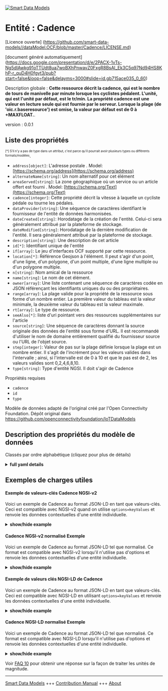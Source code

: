 <!-- 10-Header -->  
[![Smart Data Models](https://smartdatamodels.org/wp-content/uploads/2022/01/SmartDataModels_logo.png "Logo")](https://smartdatamodels.org)  
Entité : Cadence  
================<!-- /10-Header -->  
<!-- 15-License -->  
[Licence ouverte] (https://github.com/smart-data-models//dataModel.OCF/blob/master/Cadence/LICENSE.md)  
[document généré automatiquement] (https://docs.google.com/presentation/d/e/2PACX-1vTs-Ng5dIAwkg91oTTUdt8ua7woBXhPnwavZ0FxgR8BsAI_Ek3C5q97Nd94HS8KhP-r_quD4H0fgyt3/pub?start=false&loop=false&delayms=3000#slide=id.gb715ace035_0_60)  
<!-- /15-License -->  
<!-- 20-Description -->  
Description globale : **Cette ressource décrit la cadence, qui est le nombre de tours de manivelle par minute lorsque les cyclistes pédalent. L'unité, qui est l'unité par défaut, est le tr/min. La propriété cadence est une valeur en lecture seule qui est fournie par le serveur. Lorsque la plage (de 'oic.r.baseresource') est omise, la valeur par défaut est de 0 à +MAXFLOAT.**.  
version : 0.0.1  
<!-- /20-Description -->  
<!-- 30-PropertiesList -->  

## Liste des propriétés  

<sup><sub>[*] S'il n'y a pas de type dans un attribut, c'est parce qu'il pourrait avoir plusieurs types ou différents formats/modèles</sub></sup>.  
- `address[object]`: L'adresse postale  . Model: [https://schema.org/address](https://schema.org/address)- `alternateName[string]`: Un nom alternatif pour cet élément  - `areaServed[string]`: La zone géographique où un service ou un article offert est fourni  . Model: [https://schema.org/Text](https://schema.org/Text)- `cadence[integer]`: Cette propriété décrit la vitesse à laquelle un cycliste pédale ou tourne les pédales.  - `dataProvider[string]`: Une séquence de caractères identifiant le fournisseur de l'entité de données harmonisées.  - `dateCreated[string]`: Horodatage de la création de l'entité. Celui-ci sera généralement attribué par la plateforme de stockage.  - `dateModified[string]`: Horodatage de la dernière modification de l'entité. Il sera généralement attribué par la plateforme de stockage.  - `description[string]`: Une description de cet article  - `id[*]`: Identifiant unique de l'entité  - `if[array]`: Le jeu d'interfaces OCF supporté par cette ressource.  - `location[*]`: Référence Geojson à l'élément. Il peut s'agir d'un point, d'une ligne, d'un polygone, d'un point multiple, d'une ligne multiple ou d'un polygone multiple.  - `n[string]`: Nom amical de la ressource  - `name[string]`: Le nom de cet élément.  - `owner[array]`: Une liste contenant une séquence de caractères codée en JSON référençant les identifiants uniques du ou des propriétaires.  - `range[array]`: La plage valide pour la propriété de la ressource sous forme d'un nombre entier. La première valeur du tableau est la valeur minimale, la deuxième valeur du tableau est la valeur maximale.  - `rt[array]`: Le type de ressource.  - `seeAlso[*]`: liste d'uri pointant vers des ressources supplémentaires sur l'article  - `source[string]`: Une séquence de caractères donnant la source originale des données de l'entité sous forme d'URL. Il est recommandé d'utiliser le nom de domaine entièrement qualifié du fournisseur source ou l'URL de l'objet source.  - `step[integer]`: Valeur de pas sur la plage définie lorsque la plage est un nombre entier.  Il s'agit de l'incrément pour les valeurs valides dans l'intervalle ; ainsi, si l'intervalle est de 0 à 10 et que le pas est de 2, les valeurs valides sont 0,2,4,6,8,10.  - `type[string]`: Type d'entité NGSI. Il doit s'agir de Cadence  <!-- /30-PropertiesList -->  
<!-- 35-RequiredProperties -->  
Propriétés requises  
- `cadence`  - `id`  - `type`  <!-- /35-RequiredProperties -->  
<!-- 40-RequiredProperties -->  
Modèle de données adapté de l'original créé par l'Open Connectivity Foundation. Dépôt original dans https://github.com/openconnectivityfoundation/IoTDataModels  
<!-- /40-RequiredProperties -->  
<!-- 50-DataModelHeader -->  
## Description des propriétés du modèle de données  
Classés par ordre alphabétique (cliquez pour plus de détails)  
<!-- /50-DataModelHeader -->  
<!-- 60-ModelYaml -->  
<details><summary><strong>full yaml details</strong></summary>    
```yaml  
Cadence:    
  description: 'This Resource describes the cadence, which is the number of revolutions of crank per minute when cyclists pedal the pedals. The unit, which is the default unit, is rpm. The cadence Property is a read-only value that is provided by the server. When range (from ''oic.r.baseresource'') is omitted the default is 0 to +MAXFLOAT.'    
  properties:    
    address:    
      description: 'The mailing address'    
      properties:    
        addressCountry:    
          description: 'Property. The country. For example, Spain. Model:''https://schema.org/addressCountry'''    
          type: string    
        addressLocality:    
          description: 'Property. The locality in which the street address is, and which is in the region. Model:''https://schema.org/addressLocality'''    
          type: string    
        addressRegion:    
          description: 'Property. The region in which the locality is, and which is in the country. Model:''https://schema.org/addressRegion'''    
          type: string    
        postOfficeBoxNumber:    
          description: 'Property. The post office box number for PO box addresses. For example, 03578. Model:''https://schema.org/postOfficeBoxNumber'''    
          type: string    
        postalCode:    
          description: 'Property. The postal code. For example, 24004. Model:''https://schema.org/https://schema.org/postalCode'''    
          type: string    
        streetAddress:    
          description: 'Property. The street address. Model:''https://schema.org/streetAddress'''    
          type: string    
      type: object    
      x-ngsi:    
        model: https://schema.org/address    
        type: Property    
    alternateName:    
      description: 'An alternative name for this item'    
      type: string    
      x-ngsi:    
        type: Property    
    areaServed:    
      description: 'The geographic area where a service or offered item is provided'    
      type: string    
      x-ngsi:    
        model: https://schema.org/Text    
        type: Property    
    cadence:    
      description: 'This Property describes the rate at which a cyclist is pedalling/turning the pedals.'    
      minimum: 0    
      readOnly: true    
      type: integer    
      x-ngsi:    
        type: Property    
    dataProvider:    
      description: 'A sequence of characters identifying the provider of the harmonised data entity.'    
      type: string    
      x-ngsi:    
        type: Property    
    dateCreated:    
      description: 'Entity creation timestamp. This will usually be allocated by the storage platform.'    
      format: date-time    
      type: string    
      x-ngsi:    
        type: Property    
    dateModified:    
      description: 'Timestamp of the last modification of the entity. This will usually be allocated by the storage platform.'    
      format: date-time    
      type: string    
      x-ngsi:    
        type: Property    
    description:    
      description: 'A description of this item'    
      type: string    
      x-ngsi:    
        type: Property    
    id:    
      anyOf: &cadence_-_properties_-_owner_-_items_-_anyof    
        - description: 'Property. Identifier format of any NGSI entity'    
          maxLength: 256    
          minLength: 1    
          pattern: ^[\w\-\.\{\}\$\+\*\[\]`|~^@!,:\\]+$    
          type: string    
        - description: 'Property. Identifier format of any NGSI entity'    
          format: uri    
          type: string    
      description: 'Unique identifier of the entity'    
      x-ngsi:    
        type: Property    
    if:    
      description: 'The OCF Interface set supported by this Resource.'    
      items:    
        enum:    
          - oic.if.s    
          - oic.if.baseline    
        type: string    
      minItems: 1    
      readOnly: true    
      type: array    
      uniqueItems: true    
      x-ngsi:    
        type: Property    
    location:    
      description: 'Geojson reference to the item. It can be Point, LineString, Polygon, MultiPoint, MultiLineString or MultiPolygon'    
      oneOf:    
        - description: 'Geoproperty. Geojson reference to the item. Point'    
          properties:    
            bbox:    
              items:    
                type: number    
              minItems: 4    
              type: array    
            coordinates:    
              items:    
                type: number    
              minItems: 2    
              type: array    
            type:    
              enum:    
                - Point    
              type: string    
          required:    
            - type    
            - coordinates    
          title: 'GeoJSON Point'    
          type: object    
        - description: 'Geoproperty. Geojson reference to the item. LineString'    
          properties:    
            bbox:    
              items:    
                type: number    
              minItems: 4    
              type: array    
            coordinates:    
              items:    
                items:    
                  type: number    
                minItems: 2    
                type: array    
              minItems: 2    
              type: array    
            type:    
              enum:    
                - LineString    
              type: string    
          required:    
            - type    
            - coordinates    
          title: 'GeoJSON LineString'    
          type: object    
        - description: 'Geoproperty. Geojson reference to the item. Polygon'    
          properties:    
            bbox:    
              items:    
                type: number    
              minItems: 4    
              type: array    
            coordinates:    
              items:    
                items:    
                  items:    
                    type: number    
                  minItems: 2    
                  type: array    
                minItems: 4    
                type: array    
              type: array    
            type:    
              enum:    
                - Polygon    
              type: string    
          required:    
            - type    
            - coordinates    
          title: 'GeoJSON Polygon'    
          type: object    
        - description: 'Geoproperty. Geojson reference to the item. MultiPoint'    
          properties:    
            bbox:    
              items:    
                type: number    
              minItems: 4    
              type: array    
            coordinates:    
              items:    
                items:    
                  type: number    
                minItems: 2    
                type: array    
              type: array    
            type:    
              enum:    
                - MultiPoint    
              type: string    
          required:    
            - type    
            - coordinates    
          title: 'GeoJSON MultiPoint'    
          type: object    
        - description: 'Geoproperty. Geojson reference to the item. MultiLineString'    
          properties:    
            bbox:    
              items:    
                type: number    
              minItems: 4    
              type: array    
            coordinates:    
              items:    
                items:    
                  items:    
                    type: number    
                  minItems: 2    
                  type: array    
                minItems: 2    
                type: array    
              type: array    
            type:    
              enum:    
                - MultiLineString    
              type: string    
          required:    
            - type    
            - coordinates    
          title: 'GeoJSON MultiLineString'    
          type: object    
        - description: 'Geoproperty. Geojson reference to the item. MultiLineString'    
          properties:    
            bbox:    
              items:    
                type: number    
              minItems: 4    
              type: array    
            coordinates:    
              items:    
                items:    
                  items:    
                    items:    
                      type: number    
                    minItems: 2    
                    type: array    
                  minItems: 4    
                  type: array    
                type: array    
              type: array    
            type:    
              enum:    
                - MultiPolygon    
              type: string    
          required:    
            - type    
            - coordinates    
          title: 'GeoJSON MultiPolygon'    
          type: object    
      x-ngsi:    
        type: Geoproperty    
    n:    
      description: 'Friendly name of the Resource'    
      maxLength: 64    
      readOnly: true    
      type: string    
      x-ngsi:    
        type: Property    
    name:    
      description: 'The name of this item.'    
      type: string    
      x-ngsi:    
        type: Property    
    owner:    
      description: 'A List containing a JSON encoded sequence of characters referencing the unique Ids of the owner(s)'    
      items:    
        anyOf: *cadence_-_properties_-_owner_-_items_-_anyof    
        description: 'Property. Unique identifier of the entity'    
      type: array    
      x-ngsi:    
        type: Property    
    range:    
      description: 'The valid range for the Property in the Resource as an integer. The first value in the array is the minimum value, the second value in the array is the maximum value.'    
      items:    
        type: integer    
      maxItems: 2    
      minItems: 2    
      readOnly: true    
      type: array    
      x-ngsi:    
        type: Property    
    rt:    
      description: 'The Resource Type.'    
      items:    
        enum:    
          - oic.r.cadence    
        type: string    
      minItems: 1    
      readOnly: true    
      type: array    
      uniqueItems: true    
      x-ngsi:    
        type: Property    
    seeAlso:    
      description: 'list of uri pointing to additional resources about the item'    
      oneOf:    
        - items:    
            format: uri    
            type: string    
          minItems: 1    
          type: array    
        - format: uri    
          type: string    
      x-ngsi:    
        type: Property    
    source:    
      description: 'A sequence of characters giving the original source of the entity data as a URL. Recommended to be the fully qualified domain name of the source provider, or the URL to the source object.'    
      type: string    
      x-ngsi:    
        type: Property    
    step:    
      description: 'Step value across the defined range when the range is an integer.  This is the increment for valid values across the range; so if range is 0..10 and step is 2 then valid values are 0,2,4,6,8,10.'    
      readOnly: true    
      type: integer    
      x-ngsi:    
        type: Property    
    type:    
      description: 'NGSI entity type. It has to be Cadence'    
      enum:    
        - Cadence    
      type: string    
      x-ngsi:    
        type: Property    
  required:    
    - cadence    
    - id    
    - type    
  type: object    
  x-derived-from: https://raw.githubusercontent.com/openconnectivityfoundation/IoTDataModels/master/Cadence.swagger.json    
  x-disclaimer: 'Redistribution and use in source and binary forms, with or without modification, are permitted  provided that the license conditions are met. Copyleft (c) 2021 Contributors to Smart Data Models Program'    
  x-license-url: https://github.com/smart-data-models/dataModel.OCF/blob/master/Cadence/LICENSE.md    
  x-model-schema: https://smart-data-models.github.io/dataModel.OCF/Cadence/schema.json    
  x-model-tags: OCF    
  x-version: 0.0.1    
```  
</details>    
<!-- /60-ModelYaml -->  
<!-- 70-MiddleNotes -->  
<!-- /70-MiddleNotes -->  
<!-- 80-Examples -->  
## Exemples de charges utiles  
#### Exemple de valeurs-clés Cadence NGSI-v2  
Voici un exemple de Cadence au format JSON-LD en tant que valeurs-clés. Ceci est compatible avec NGSI-v2 quand on utilise `options=keyValues` et renvoie les données contextuelles d'une entité individuelle.  
<details><summary><strong>show/hide example</strong></summary>    
```json  
{  
  "id": "urn:ngsi-ld:Cadence:id:HOCY:33423995",  
  "dateCreated": "1982-07-11T18:42:18Z",  
  "dateModified": "1976-08-10T22:06:18Z",  
  "source": "Key state be. Coach lead image fear late picture.",  
  "name": "Produce miss structure policy fall east move. Mouth sort free recent range positive make. Ready eye east little.",  
  "alternateName": "Minute room executive present happen pick sing nor. Job future behind poor. Answer mother possible significant.",  
  "description": "Window trouble ever prepare along especially check skin. Seem look trade kid add finally process speech.",  
  "dataProvider": "Building form store media economy shoulder body yeah. Court certain field wall wind. Much five argue Mrs Mr.",  
  "owner": [  
    "urn:ngsi-ld:Cadence:items:ACCG:67885309",  
    "urn:ngsi-ld:Cadence:items:DUAP:61806876"  
  ],  
  "seeAlso": [  
    "urn:ngsi-ld:Cadence:items:OOOM:73838844",  
    "urn:ngsi-ld:Cadence:items:SKJC:85233323"  
  ],  
  "location": {  
    "type": "Point",  
    "coordinates": [  
      -9.528281,  
      95.749617  
    ]  
  },  
  "address": {  
    "streetAddress": "By who issue continue perhaps if black. During kind world table air. Modern ever about goal some some research.",  
    "addressLocality": "Would chair suggest recognize learn.",  
    "addressRegion": "Claim here evening go response front rise phone. Success father series including important low. Minute glass she task its.",  
    "addressCountry": "Financial north pattern poor rise structure history. Director student picture.",  
    "postalCode": "Prepare role money dream here prepare tend. Fight nearly now attention alone personal increase. Fish guess family nature drop eight drug. Paper medical similar thank.",  
    "postOfficeBoxNumber": "Magazine where party agent draw might carry. Story she image next society exactly. Season discussion Congress news movement mouth radio."  
  },  
  "areaServed": "Free step record paper ever quality. Inside west baby letter. Organization guess pay rich environment him choice film.",  
  "cadence": {  
    "type": "Property",  
    "value": 864  
  },  
  "rt": [  
    "oic.r.cadence",  
    "oic.r.cadence"  
  ],  
  "n": "Whole magazine truth stop whose.",  
  "if": [  
    "oic.if.s",  
    "oic.if.baseline"  
  ],  
  "range": [  
    864,  
    864  
  ],  
  "step": {  
    "type": "Property",  
    "value": 864  
  },  
  "type": "Cadence"  
}  
```  
</details>  
#### Cadence NGSI-v2 normalisé Exemple  
Voici un exemple de Cadence au format JSON-LD tel que normalisé. Ce format est compatible avec NGSI-v2 lorsqu'il n'utilise pas d'options et renvoie les données contextuelles d'une entité individuelle.  
<details><summary><strong>show/hide example</strong></summary>    
```json  
{  
  "id": {  
    "type": "string",  
    "value": "urn:ngsi-ld:Cadence:id:HOCY:33423995"  
  },  
  "dateCreated": {  
    "format": "date-time",  
    "type": "string",  
    "value": "1982-07-11T18:42:18Z"  
  },  
  "dateModified": {  
    "format": "date-time",  
    "type": "string",  
    "value": "1976-08-10T22:06:18Z"  
  },  
  "source": {  
    "type": "string",  
    "value": "Key state be. Coach lead image fear late picture."  
  },  
  "name": {  
    "type": "string",  
    "value": "Produce miss structure policy fall east move. Mouth sort free recent range positive make. Ready eye east little."  
  },  
  "alternateName": {  
    "type": "string",  
    "value": "Minute room executive present happen pick sing nor. Job future behind poor. Answer mother possible significant."  
  },  
  "description": {  
    "type": "string",  
    "value": "Window trouble ever prepare along especially check skin. Seem look trade kid add finally process speech."  
  },  
  "dataProvider": {  
    "type": "string",  
    "value": "Building form store media economy shoulder body yeah. Court certain field wall wind. Much five argue Mrs Mr."  
  },  
  "owner": {  
    "type": "array",  
    "value": [  
      "urn:ngsi-ld:Cadence:items:ACCG:67885309",  
      "urn:ngsi-ld:Cadence:items:DUAP:61806876"  
    ]  
  },  
  "seeAlso": {  
    "type": "array",  
    "value": [  
      "urn:ngsi-ld:Cadence:items:OOOM:73838844",  
      "urn:ngsi-ld:Cadence:items:SKJC:85233323"  
    ]  
  },  
  "location": {  
    "type": "object",  
    "value": {  
      "type": "Point",  
      "coordinates": [  
        -9.528281,  
        95.749617  
      ]  
    }  
  },  
  "address": {  
    "type": "object",  
    "value": {  
      "streetAddress": "By who issue continue perhaps if black. During kind world table air. Modern ever about goal some some research.",  
      "addressLocality": "Would chair suggest recognize learn.",  
      "addressRegion": "Claim here evening go response front rise phone. Success father series including important low. Minute glass she task its.",  
      "addressCountry": "Financial north pattern poor rise structure history. Director student picture.",  
      "postalCode": "Prepare role money dream here prepare tend. Fight nearly now attention alone personal increase. Fish guess family nature drop eight drug. Paper medical similar thank.",  
      "postOfficeBoxNumber": "Magazine where party agent draw might carry. Story she image next society exactly. Season discussion Congress news movement mouth radio."  
    }  
  },  
  "areaServed": {  
    "type": "string",  
    "value": "Free step record paper ever quality. Inside west baby letter. Organization guess pay rich environment him choice film."  
  },  
  "cadence": {  
    "type": "object",  
    "value": {  
      "type": "Property",  
      "value": 864  
    }  
  },  
  "rt": {  
    "type": "array",  
    "value": [  
      "oic.r.cadence",  
      "oic.r.cadence"  
    ]  
  },  
  "n": {  
    "type": "string",  
    "value": "Whole magazine truth stop whose."  
  },  
  "if": {  
    "type": "array",  
    "value": [  
      "oic.if.s",  
      "oic.if.baseline"  
    ]  
  },  
  "range": {  
    "type": "array",  
    "value": [  
      864,  
      864  
    ]  
  },  
  "step": {  
    "type": "object",  
    "value": {  
      "type": "Property",  
      "value": 864  
    }  
  },  
  "type": {  
    "type": "string",  
    "value": "Cadence"  
  }  
}  
```  
</details>  
#### Exemple de valeurs clés NGSI-LD de Cadence  
Voici un exemple de Cadence au format JSON-LD en tant que valeurs-clés. Ceci est compatible avec NGSI-LD en utilisant `options=keyValues` et renvoie les données contextuelles d'une entité individuelle.  
<details><summary><strong>show/hide example</strong></summary>    
```json  
{  
    "id": "urn:ngsi-ld:Cadence:id:HOCY:33423995",  
    "dateCreated": "1982-07-11T18:42:18Z",  
    "dateModified": "1976-08-10T22:06:18Z",  
    "source": "Key state be. Coach lead image fear late picture.",  
    "name": "Produce miss structure policy fall east move. Mouth sort free recent range positive make. Ready eye east little.",  
    "alternateName": "Minute room executive present happen pick sing nor. Job future behind poor. Answer mother possible significant.",  
    "description": "Window trouble ever prepare along especially check skin. Seem look trade kid add finally process speech.",  
    "dataProvider": "Building form store media economy shoulder body yeah. Court certain field wall wind. Much five argue Mrs Mr.",  
    "owner": [  
        "urn:ngsi-ld:Cadence:items:ACCG:67885309",  
        "urn:ngsi-ld:Cadence:items:DUAP:61806876"  
    ],  
    "seeAlso": [  
        "urn:ngsi-ld:Cadence:items:OOOM:73838844",  
        "urn:ngsi-ld:Cadence:items:SKJC:85233323"  
    ],  
    "location": {  
        "type": "Point",  
        "coordinates": [  
            -9.528281,  
            95.749617  
        ]  
    },  
    "address": {  
        "streetAddress": "By who issue continue perhaps if black. During kind world table air. Modern ever about goal some some research.",  
        "addressLocality": "Would chair suggest recognize learn.",  
        "addressRegion": "Claim here evening go response front rise phone. Success father series including important low. Minute glass she task its.",  
        "addressCountry": "Financial north pattern poor rise structure history. Director student picture.",  
        "postalCode": "Prepare role money dream here prepare tend. Fight nearly now attention alone personal increase. Fish guess family nature drop eight drug. Paper medical similar thank.",  
        "postOfficeBoxNumber": "Magazine where party agent draw might carry. Story she image next society exactly. Season discussion Congress news movement mouth radio."  
    },  
    "areaServed": "Free step record paper ever quality. Inside west baby letter. Organization guess pay rich environment him choice film.",  
    "cadence": {  
        "type": "Property",  
        "value": 864  
    },  
    "rt": [  
        "oic.r.cadence",  
        "oic.r.cadence"  
    ],  
    "n": "Whole magazine truth stop whose.",  
    "if": [  
        "oic.if.s",  
        "oic.if.baseline"  
    ],  
    "range": [  
        864,  
        864  
    ],  
    "step": {  
        "type": "Property",  
        "value": 864  
    },  
    "type": "Cadence",  
    "@context": [  
        "https://smartdatamodels.org/context.jsonld",  
        "https://raw.githubusercontent.com/smart-data-models/dataModel.OCF/master/context.jsonld"  
    ]  
}  
```  
</details>  
#### Cadence NGSI-LD normalisé Exemple  
Voici un exemple de Cadence au format JSON-LD tel que normalisé. Ce format est compatible avec NGSI-LD lorsqu'il n'utilise pas d'options et renvoie les données contextuelles d'une entité individuelle.  
<details><summary><strong>show/hide example</strong></summary>    
```json  
{  
    "id": "urn:ngsi-ld:Cadence:id:CPQI:14485913",  
    "dateCreated": {  
        "type": "Property",  
        "value": {  
            "@type": "DateTime",  
            "@value": "1982-12-31T04:23:33Z"  
        }  
    },  
    "dateModified": {  
        "type": "Property",  
        "value": {  
            "@type": "DateTime",  
            "@value": "2006-06-01T01:53:09Z"  
        }  
    },  
    "source": {  
        "type": "Property",  
        "value": "Soldier piece chance. Design whether tonight mouth if. Management present government few might million four and."  
    },  
    "name": {  
        "type": "Property",  
        "value": "Explain hundred pretty the miss center recognize. Operation could indicate bit throw."  
    },  
    "alternateName": {  
        "type": "Property",  
        "value": "News federal spend recent recent. Dog appear feel often each. Research feeling son tend."  
    },  
    "description": {  
        "type": "Property",  
        "value": "Personal political respond light whom through short maybe. Lay high exist night bring try expert. Successful star draw."  
    },  
    "dataProvider": {  
        "type": "Property",  
        "value": "Job condition message station fact watch. Start evening traditional growth push. Parent detail around oil American picture."  
    },  
    "owner": {  
        "type": "Property",  
        "value": [  
            "urn:ngsi-ld:Cadence:items:MCBW:69103959",  
            "urn:ngsi-ld:Cadence:items:FGEA:86464655"  
        ]  
    },  
    "seeAlso": {  
        "type": "Property",  
        "value": [  
            "urn:ngsi-ld:Cadence:items:ZZBY:81588794"  
        ]  
    },  
    "location": {  
        "type": "Property",  
        "value": {  
            "type": "Point",  
            "coordinates": [  
                -78.402157,  
                -60.655419  
            ]  
        }  
    },  
    "address": {  
        "type": "Property",  
        "value": {  
            "streetAddress": "Front color even community majority reflect. Situation wish design major level half. Parent claim lot image.",  
            "addressLocality": "Something focus center try.",  
            "addressRegion": "None clearly picture education live apply current great. Author beyond mind certainly.",  
            "addressCountry": "Claim decide career gas dark wonder. Suddenly federal similar very learn free. Maintain loss drive their though.",  
            "postalCode": "Billion along necessary history every yet down hair. Morning with mention life suddenly many.",  
            "postOfficeBoxNumber": "By Mrs too nor."  
        }  
    },  
    "areaServed": {  
        "type": "Property",  
        "value": "Use will family stand question suggest. Choice across but center continue modern continue. Out account always cultural some watch hear. Attack safe until career."  
    },  
    "cadence": {  
        "type": "Property",  
        "value": 779  
    },  
    "rt": {  
        "type": "Property",  
        "value": [  
            "oic.r.cadence"  
        ]  
    },  
    "n": {  
        "type": "Property",  
        "value": "Sing six consider ground. Wish collection character remember message son whatever real."  
    },  
    "if": {  
        "type": "Property",  
        "value": [  
            "oic.if.s"  
        ]  
    },  
    "range": {  
        "type": "Property",  
        "value": [  
            469,  
            155  
        ]  
    },  
    "step": {  
        "type": "Property",  
        "value": 400  
    },  
    "type": "Cadence",  
    "@context": [  
        "https://smartdatamodels.org/context.jsonld",  
        "https://raw.githubusercontent.com/smart-data-models/dataModel.OCF/master/context.jsonld"  
    ]  
}  
```  
</details><!-- /80-Examples -->  
<!-- 90-FooterNotes -->  
<!-- /90-FooterNotes -->  
<!-- 95-Units -->  
Voir [FAQ 10](https://smartdatamodels.org/index.php/faqs/) pour obtenir une réponse sur la façon de traiter les unités de magnitude.  
<!-- /95-Units -->  
<!-- 97-LastFooter -->  
---  
[Smart Data Models](https://smartdatamodels.org) +++ [Contribution Manual](https://bit.ly/contribution_manual) +++ [About](https://bit.ly/Introduction_SDM)<!-- /97-LastFooter -->  

